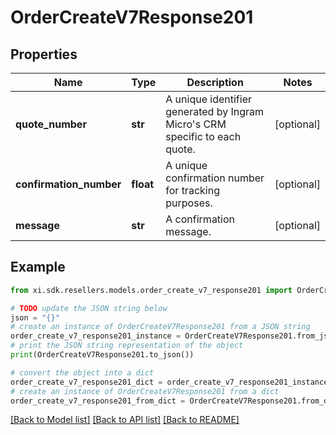 # OrderCreateV7Response201


## Properties

Name | Type | Description | Notes
------------ | ------------- | ------------- | -------------
**quote_number** | **str** | A unique identifier generated by Ingram Micro&#39;s CRM specific to each quote. | [optional] 
**confirmation_number** | **float** | A unique confirmation number for tracking purposes. | [optional] 
**message** | **str** | A confirmation message. | [optional] 

## Example

```python
from xi.sdk.resellers.models.order_create_v7_response201 import OrderCreateV7Response201

# TODO update the JSON string below
json = "{}"
# create an instance of OrderCreateV7Response201 from a JSON string
order_create_v7_response201_instance = OrderCreateV7Response201.from_json(json)
# print the JSON string representation of the object
print(OrderCreateV7Response201.to_json())

# convert the object into a dict
order_create_v7_response201_dict = order_create_v7_response201_instance.to_dict()
# create an instance of OrderCreateV7Response201 from a dict
order_create_v7_response201_from_dict = OrderCreateV7Response201.from_dict(order_create_v7_response201_dict)
```
[[Back to Model list]](../README.md#documentation-for-models) [[Back to API list]](../README.md#documentation-for-api-endpoints) [[Back to README]](../README.md)



